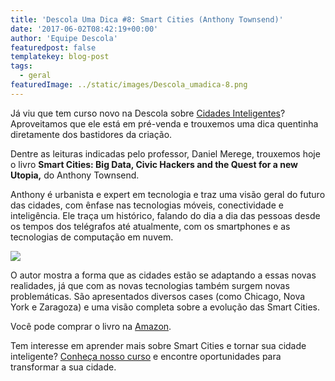 ```yaml
---
title: 'Descola Uma Dica #8: Smart Cities (Anthony Townsend)'
date: '2017-06-02T08:42:19+00:00'
author: 'Equipe Descola'
featuredpost: false
templatekey: blog-post
tags:
  - geral
featuredImage: ../static/images/Descola_umadica-8.png
---
```


Já viu que tem curso novo na Descola sobre [Cidades Inteligentes](https://descola.org/curso/smart-cities)? Aproveitamos que ele está em pré-venda e trouxemos uma dica quentinha diretamente dos bastidores da criação.

Dentre as leituras indicadas pelo professor, Daniel Merege, trouxemos hoje o livro **Smart Cities: Big Data, Civic Hackers and the Quest for a new** **Utopia,** do Anthony Townsend.

Anthony é urbanista e expert em tecnologia e traz uma visão geral do futuro das cidades, com ênfase nas tecnologias móveis, conectividade e inteligência. Ele traça um histórico, falando do dia a dia das pessoas desde os tempos dos telégrafos até atualmente, com os smartphones e as tecnologias de computação em nuvem.

![](https://descola.org/drops/wp-content/uploads/2017/06/smart-cities-new-utopia-674x1024.jpg)

O autor mostra a forma que as cidades estão se adaptando a essas novas realidades, já que com as novas tecnologias também surgem novas problemáticas. São apresentados diversos cases (como Chicago, Nova York e Zaragoza) e uma visão completa sobre a evolução das Smart Cities.

Você pode comprar o livro na [Amazon](https://www.amazon.com.br/Smart-Cities-Civic-Hackers-Utopia-ebook/dp/B00CF2M9AA/).

Tem interesse em aprender mais sobre Smart Cities e tornar sua cidade inteligente? [Conheça nosso curso](https://descola.org/curso/smart-cities) e encontre oportunidades para transformar a sua cidade.
